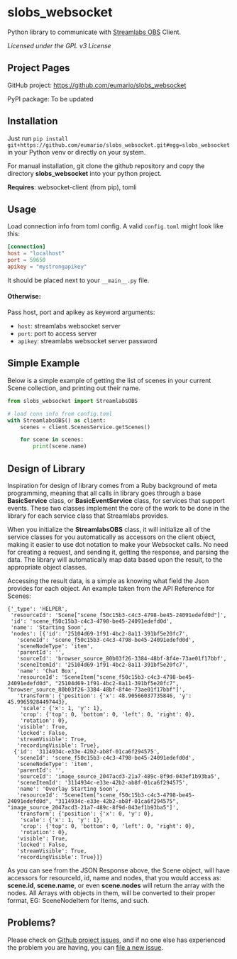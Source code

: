 # slobs_websocket

Python library to communicate with [Streamlabs OBS](https://streamlabs.com) Client.

_Licensed under the GPL v3 License_

## Project Pages

GitHub project: https://github.com/eumario/slobs_websocket

PyPI package: To be updated

## Installation

Just run `pip install git+https://github.com/eumario/slobs_websocket.git#egg=slobs_websocket` in your Python venv or directly on your system.

For manual installation, git clone the github repository and copy the directory **slobs_websocket** into your python project.

**Requires**: websocket-client (from pip), tomli

## Usage

Load connection info from toml config. A valid `config.toml` might look like this:

```toml
[connection]
host = "localhost"
port = 59650
apikey = "mystrongapikey"
```

It should be placed next to your `__main__.py` file.

#### Otherwise:

Pass host, port and apikey as keyword arguments:

-   `host`: streamlabs websocket server
-   `port`: port to access server
-   `apikey`: streamlabs websocket server password

## Simple Example

Below is a simple example of getting the list of scenes in your current Scene collection, and printing out their name.

```python
from slobs_websocket import StreamlabsOBS

# load conn info from config.toml
with StreamlabsOBS() as client:
    scenes = client.ScenesService.getScenes()

    for scene in scenes:
        print(scene.name)
```

## Design of Library

Inspiration for design of library comes from a Ruby background of meta programming, meaning that all calls in library goes through a base **BasicService** class, or **BasicEventService** class, for services that support events. These two classes implement the core of the work to be done in the library for each service class that Streamlabs provides.

When you initialize the **StreamlabsOBS** class, it will initialize all of the service classes for you automatically as accessors on the client object, making it easier to use dot notation to make your Websocket calls. No need for creating a request, and sending it, getting the response, and parsing the data. The library will automatically map data based upon the result, to the appropriate object classes.

Accessing the result data, is a simple as knowing what field the Json provides for each object. An example taken from the API Reference for Scenes:

```
{'_type': 'HELPER',
 'resourceId': 'Scene["scene_f50c15b3-c4c3-4798-be45-24091edefd0d"]',
 'id': 'scene_f50c15b3-c4c3-4798-be45-24091edefd0d',
 'name': 'Starting Soon',
 'nodes': [{'id': '25104d69-1f91-4bc2-8a11-391bf5e20fc7',
   'sceneId': 'scene_f50c15b3-c4c3-4798-be45-24091edefd0d',
   'sceneNodeType': 'item',
   'parentId': '',
   'sourceId': 'browser_source_80b03f26-3384-48bf-8f4e-73ae01f17bbf',
   'sceneItemId': '25104d69-1f91-4bc2-8a11-391bf5e20fc7',
   'name': 'Chat Box',
   'resourceId': 'SceneItem["scene_f50c15b3-c4c3-4798-be45-24091edefd0d", "25104d69-1f91-4bc2-8a11-391bf5e20fc7", "browser_source_80b03f26-3384-48bf-8f4e-73ae01f17bbf"]',
   'transform': {'position': {'x': 48.90566037735846, 'y': 45.99659284497443},
    'scale': {'x': 1, 'y': 1},
    'crop': {'top': 0, 'bottom': 0, 'left': 0, 'right': 0},
    'rotation': 0},
   'visible': True,
   'locked': False,
   'streamVisible': True,
   'recordingVisible': True},
  {'id': '3114934c-e33e-42b2-ab8f-01ca6f294575',
   'sceneId': 'scene_f50c15b3-c4c3-4798-be45-24091edefd0d',
   'sceneNodeType': 'item',
   'parentId': '',
   'sourceId': 'image_source_2047acd3-21a7-489c-8f9d-043ef1b93ba5',
   'sceneItemId': '3114934c-e33e-42b2-ab8f-01ca6f294575',
   'name': 'Overlay Starting Soon',
   'resourceId': 'SceneItem["scene_f50c15b3-c4c3-4798-be45-24091edefd0d", "3114934c-e33e-42b2-ab8f-01ca6f294575", "image_source_2047acd3-21a7-489c-8f9d-043ef1b93ba5"]',
   'transform': {'position': {'x': 0, 'y': 0},
    'scale': {'x': 1, 'y': 1},
    'crop': {'top': 0, 'bottom': 0, 'left': 0, 'right': 0},
    'rotation': 0},
   'visible': True,
   'locked': False,
   'streamVisible': True,
   'recordingVisible': True}]}
```

As you can see from the JSON Response above, the Scene object, will have accessors for resourceId, id, name and nodes, that you would access as: **scene.id**, **scene.name**, or even **scene.nodes** will return the array with the nodes. All Arrays with objects in them, will be converted to their proper format, EG: SceneNodeItem for Items, and such.

## Problems?

Please check on [Github project issues](https://github.com/eumario/slobs_websocket/issues), and if no one else has experienced the problem you are having, you can [file a new issue](https://github.com/eumario/slobs_websocket/issues/new).
